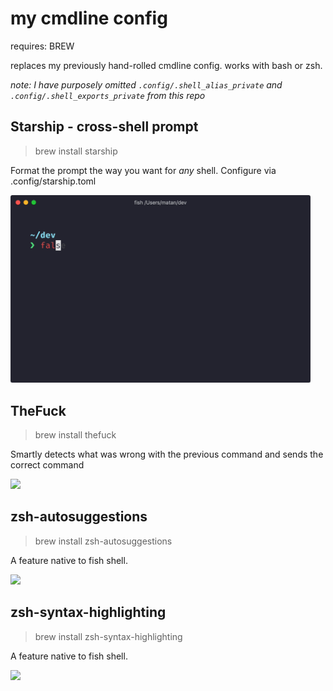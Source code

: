 # my cmdline config
requires: BREW

replaces my previously hand-rolled cmdline config. works with bash or zsh.

_note: I have purposely omitted `.config/.shell_alias_private` and `.config/.shell_exports_private` from this repo_

## Starship - cross-shell prompt
> brew install starship

Format the prompt the way you want for *any* shell. 
Configure via .config/starship.toml

<img src="https://raw.githubusercontent.com/starship/starship/master/media/demo.gif" width="480" >


## TheFuck
> brew install thefuck

Smartly detects what was wrong with the previous command and sends the correct command

<img src="https://raw.githubusercontent.com/nvbn/thefuck/master/example.gif" width="480" >


## zsh-autosuggestions
> brew install zsh-autosuggestions

A feature native to fish shell.

<img src="https://camo.githubusercontent.com/8135e25b744f29e5fd83964eded4bd255aa1da74/68747470733a2f2f61736369696e656d612e6f72672f612f33373339302e706e67" width="480" >


## zsh-syntax-highlighting
> brew install zsh-syntax-highlighting

A feature native to fish shell.

<img src="https://static.lwn.net/images/2013/11-fish-shell.png" width="480" >
